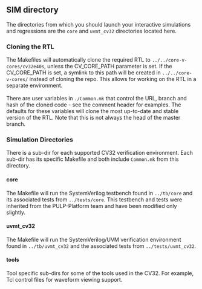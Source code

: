 ## SIM directory
The directories from which you should launch your interactive simulations and
regressions are the `core` and `uvmt_cv32` directories located here.

### Cloning the RTL
The Makefiles will automatically clone the required RTL to `../../core-v-cores/cv32e40s`,
unless the CV_CORE_PATH parameter is set.
If the CV_CORE_PATH is set, a symlink to this path will be created in `../../core-v-cores/` instead of cloning the repo.
This allows for working on the RTL in a separate environment.
<br><br>
There are user variables
in `./Common.mk` that control the URL, branch and hash of the cloned code - see
the comment header for examples.  The defaults for these variables will clone the
most up-to-date and stable version of the RTL.  Note that this is not always the
head of the master branch.

### Simulation Directories
There is a sub-dir for each supported CV32 verification environment.
Each sub-dir has its specific Makefile and both include `Common.mk` from this
directory.

#### core
The Makefile will run the SystemVerilog testbench found in `../tb/core` and
its associated tests from `../tests/core`.  This testbench and tests were
inherited from the PULP-Platform team and have been modified only slightly.

#### uvmt_cv32
The Makefile will run the SystemVerilog/UVM verification environment found in
`../tb/uvmt_cv32` and the associated tests from `../tests/uvmt_cv32`.

#### tools
Tool specific sub-dirs for some of the tools used in the CV32.  For example,
Tcl control files for waveform viewing support.
